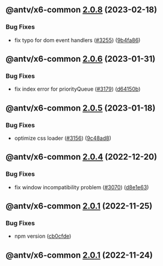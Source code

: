 ## @antv/x6-common [2.0.8](https://github.com/antvis/x6/compare/@antv/x6-common@2.0.7...@antv/x6-common@2.0.8) (2023-02-18)


### Bug Fixes

* fix typo for dom event handlers ([#3255](https://github.com/antvis/x6/issues/3255)) ([9b4fa86](https://github.com/antvis/x6/commit/9b4fa86daa587fe8818f3615bc1e40738a0f2319))

## @antv/x6-common [2.0.6](https://github.com/antvis/x6/compare/@antv/x6-common@2.0.5...@antv/x6-common@2.0.6) (2023-01-31)


### Bug Fixes

* fix index error for priorityQueue ([#3179](https://github.com/antvis/x6/issues/3179)) ([d64150b](https://github.com/antvis/x6/commit/d64150bfadf10fe21f44734a0267261260b8c53b))

## @antv/x6-common [2.0.5](https://github.com/antvis/x6/compare/@antv/x6-common@2.0.4...@antv/x6-common@2.0.5) (2023-01-18)


### Bug Fixes

* optimize css loader ([#3156](https://github.com/antvis/x6/issues/3156)) ([9c48ad8](https://github.com/antvis/x6/commit/9c48ad8dfc99e623a57855295d07c35be5483073))

## @antv/x6-common [2.0.4](https://github.com/antvis/x6/compare/@antv/x6-common@2.0.3...@antv/x6-common@2.0.4) (2022-12-20)


### Bug Fixes

* fix window incompatibility problem ([#3070](https://github.com/antvis/x6/issues/3070)) ([d8e1e63](https://github.com/antvis/x6/commit/d8e1e637d8027b9494cd26efc87815d74bd51366))

## @antv/x6-common [2.0.1](https://github.com/antvis/x6/compare/@antv/x6-common@2.0.0...@antv/x6-common@2.0.1) (2022-11-25)


### Bug Fixes

* npm version ([cb0cfde](https://github.com/antvis/x6/commit/cb0cfdeb4dbe8858569e6899db08ccb9ab8ba4e7))

## @antv/x6-common [2.0.1](https://github.com/antvis/x6/compare/@antv/x6-common@2.0.0...@antv/x6-common@2.0.1) (2022-11-24)
